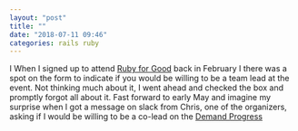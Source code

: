 ```yaml
---
layout: "post"
title: ""
date: "2018-07-11 09:46"
categories: rails ruby
---
```


I
When I signed up to attend [Ruby for Good](https://rubyforgood.org/) back in February I there was a spot on the form to indicate if you would be willing to be a team lead at the event. Not thinking much about it, I went ahead and checked the box and promptly forgot all about it. Fast forward to early May and imagine my surprise when I got a message on slack from Chris, one of the organizers, asking if I would be willing to be a co-lead on the [Demand Progress]()
